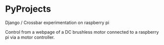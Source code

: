 # PyProjects #

Django / Crossbar experimentation on raspberry pi

Control from a webpage of a DC brushless motor connected to a raspberry pi via a motor controller.